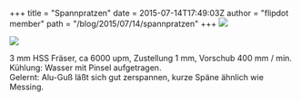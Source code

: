 +++
title = "Spannpratzen"
date = 2015-07-14T17:49:03Z
author = "flipdot member"
path = "/blog/2015/07/14/spannpratzen"
+++
[![](https://flipdot.org/blog/uploads/20150714_174334.serendipityThumb.jpg)](https://flipdot.org/blog/uploads/20150714_174334.jpg)  
  
[![](https://flipdot.org/blog/uploads/20150715_183624.serendipityThumb.jpg)](https://flipdot.org/blog/uploads/20150715_183624.jpg)  
  
3 mm HSS Fräser, ca 6000 upm, Zustellung 1 mm, Vorschub 400 mm / min.
Kühlung: Wasser mit Pinsel aufgetragen.  
Gelernt: Alu-Guß läßt sich gut zerspannen, kurze Späne ähnlich wie
Messing.
